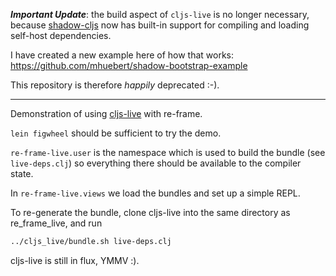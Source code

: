 ***Important Update***: the build aspect of `cljs-live` is no longer necessary, because [shadow-cljs](https://github.com/thheller/shadow-cljs/) now has built-in support for compiling and loading self-host dependencies.

I have created a new example here of how that works: https://github.com/mhuebert/shadow-bootstrap-example

This repository is therefore _happily_ deprecated :-).

-----

Demonstration of using [cljs-live](https://www.github.com/mhuebert/cljs-live) with re-frame.

`lein figwheel` should be sufficient to try the demo.

`re-frame-live.user` is the namespace which is used to build the bundle (see `live-deps.clj`)
so everything there should be available to the compiler state.

In `re-frame-live.views` we load the bundles and set up a simple REPL.

To re-generate the bundle, clone cljs-live into the same directory as re_frame_live, and run

```bash
../cljs_live/bundle.sh live-deps.clj
```

cljs-live is still in flux, YMMV :).
